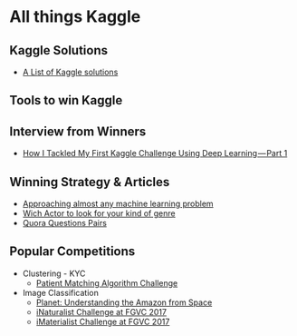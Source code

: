 # All things Kaggle #

## Kaggle Solutions ##
 - [A List of Kaggle solutions](http://ndres.me/kaggle-past-solutions/)

## Tools to win Kaggle ##
 
## Interview from Winners ## 
 - [How I Tackled My First Kaggle Challenge Using Deep Learning — Part 1](https://medium.com/towards-data-science/how-i-tackled-my-first-kaggle-challenge-using-deep-learning-part-1-b0da29e1351b)
 
 
## Winning Strategy & Articles ##
 - [Approaching almost any machine learning problem](http://blog.kaggle.com/2016/07/21/approaching-almost-any-machine-learning-problem-abhishek-thakur/)
 - [Wich Actor to look for your kind of genre](https://www.kaggle.com/bpali26/d/deepmatrix/imdb-5000-movie-dataset/which-actor-to-look-for-your-kind-of-genre)
 - [Quora Questions Pairs](https://www.kaggle.com/c/quora-question-pairs/data)

## Popular Competitions ##
 - Clustering - KYC 
   - [Patient Matching Algorithm Challenge](https://www.patientmatchingchallenge.com/home)
 - Image Classification
   - [Planet: Understanding the Amazon from Space](https://www.kaggle.com/c/planet-understanding-the-amazon-from-space)
   - [iNaturalist Challenge at FGVC 2017](https://www.kaggle.com/c/inaturalist-challenge-at-fgvc-2017/data)
   - [iMaterialist Challenge at FGVC 2017](https://www.kaggle.com/c/imaterialist-challenge-FGVC2017/leaderboard)
